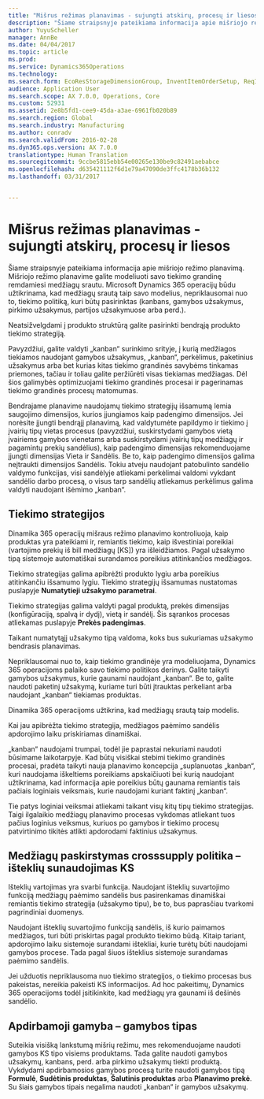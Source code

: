 ```yaml
---
title: "Mišrus režimas planavimas - sujungti atskirų, procesų ir liesos"
description: "Šiame straipsnyje pateikiama informacija apie mišriojo režimo planavimą. Mišriojo režimo planavime galite modeliuoti savo tiekimo grandinę remdamiesi medžiagų srautu. Microsoft Dynamics 365 operacijų būdu užtikrinama, kad medžiagų srautą taip savo modelius, nepriklausomai nuo to, tiekimo politiką, kuri būtų pasirinktas (kanbans, gamybos užsakymus, pirkimo užsakymus, partijos užsakymuose arba perd.)."
author: YuyuScheller
manager: AnnBe
ms.date: 04/04/2017
ms.topic: article
ms.prod: 
ms.service: Dynamics365Operations
ms.technology: 
ms.search.form: EcoResStorageDimensionGroup, InventItemOrderSetup, ReqItemTable
audience: Application User
ms.search.scope: AX 7.0.0, Operations, Core
ms.custom: 52931
ms.assetid: 2e8b5fd1-cee9-45da-a3ae-6961fb020b89
ms.search.region: Global
ms.search.industry: Manufacturing
ms.author: conradv
ms.search.validFrom: 2016-02-28
ms.dyn365.ops.version: AX 7.0.0
translationtype: Human Translation
ms.sourcegitcommit: 9ccbe5815ebb54e00265e130be9c82491aebabce
ms.openlocfilehash: d635421112f6d1e79a47090de3ffc4178b36b132
ms.lasthandoff: 03/31/2017


---
```


# <a name="mixed-mode-planning---combine-discrete-process-and-lean-sourcing"></a>Mišrus režimas planavimas - sujungti atskirų, procesų ir liesos

Šiame straipsnyje pateikiama informacija apie mišriojo režimo planavimą. Mišriojo režimo planavime galite modeliuoti savo tiekimo grandinę remdamiesi medžiagų srautu. Microsoft Dynamics 365 operacijų būdu užtikrinama, kad medžiagų srautą taip savo modelius, nepriklausomai nuo to, tiekimo politiką, kuri būtų pasirinktas (kanbans, gamybos užsakymus, pirkimo užsakymus, partijos užsakymuose arba perd.). 

Neatsižvelgdami į produkto struktūrą galite pasirinkti bendrąją produkto tiekimo strategiją.  

Pavyzdžiui, galite valdyti „kanban“ surinkimo srityje, į kurią medžiagos tiekiamos naudojant gamybos užsakymus, „kanban“, perkėlimus, paketinius užsakymus arba bet kurias kitas tiekimo grandinės savybėms tinkamas priemones, tačiau ir toliau galite peržiūrėti visas tiekiamas medžiagas. Dėl šios galimybės optimizuojami tiekimo grandinės procesai ir pagerinamas tiekimo grandinės procesų matomumas.  

Bendrajame planavime naudojamų tiekimo strategijų išsamumą lemia saugojimo dimensijos, kurios įjungiamos kaip padengimo dimensijos. Jei norėsite įjungti bendrąjį planavimą, kad valdytumėte papildymo ir tiekimo į įvairių tipų vietas procesus (pavyzdžiui, suskirstydami gamybos vietą įvairiems gamybos vienetams arba suskirstydami įvairių tipų medžiagų ir pagamintų prekių sandėlius), kaip padengimo dimensijas rekomenduojame įjungti dimensijas Vieta ir Sandėlis. Be to, kaip padengimo dimensijos galima neįtraukti dimensijos Sandėlis. Tokiu atveju naudojant patobulinto sandėlio valdymo funkcijas, visi sandėlyje atliekami perkėlimai valdomi vykdant sandėlio darbo procesą, o visus tarp sandėlių atliekamus perkėlimus galima valdyti naudojant išėmimo „kanban“.

## <a name="supply-policies"></a>Tiekimo strategijos
Dinamika 365 operacijų mišraus režimo planavimo kontroliuoja, kaip produktas yra pateikiami ir, remiantis tiekimo, kaip išvestiniai poreikiai (vartojimo prekių iš bill medžiagų \[KS\]) yra išleidžiamos. Pagal užsakymo tipą sistemoje automatiškai surandamos poreikius atitinkančios medžiagos.  

Tiekimo strategijas galima apibrėžti produkto lygiu arba poreikius atitinkančiu išsamumo lygiu. Tiekimo strategijų išsamumas nustatomas puslapyje **Numatytieji užsakymo parametrai**.  

Tiekimo strategijas galima valdyti pagal produktą, prekės dimensijas (konfigūraciją, spalvą ir dydį), vietą ir sandėlį. Šis sąrankos procesas atliekamas puslapyje **Prekės padengimas**.  

Taikant numatytąjį užsakymo tipą valdoma, koks bus sukuriamas užsakymo bendrasis planavimas.  

Nepriklausomai nuo to, kaip tiekimo grandinėje yra modeliuojama, Dynamics 365 operacijoms palaiko savo tiekimo politikos derinys. Galite taikyti gamybos užsakymus, kurie gaunami naudojant „kanban“. Be to, galite naudoti paketinį užsakymą, kuriame turi būti įtrauktas perkeliant arba naudojant „kanban“ tiekiamas produktas.  

Dinamika 365 operacijoms užtikrina, kad medžiagų srautą taip modelis.  

Kai jau apibrėžta tiekimo strategija, medžiagos paėmimo sandėlis apdorojimo laiku priskiriamas dinamiškai.  

„kanban“ naudojami trumpai, todėl jie paprastai nekuriami naudoti būsimame laikotarpyje. Kad būtų visiškai stebimi tiekimo grandinės procesai, pradėta taikyti nauja planavimo koncepcija „suplanuotas „kanban“, kuri naudojama iškeltiems poreikiams apskaičiuoti bei kurią naudojant užtikrinama, kad informacija apie poreikius būtų gaunama remiantis tais pačiais loginiais veiksmais, kurie naudojami kuriant faktinį „kanban“.  

Tie patys loginiai veiksmai atliekami taikant visų kitų tipų tiekimo strategijas. Taigi ilgalaikio medžiagų planavimo procesas vykdomas atliekant tuos pačius loginius veiksmus, kuriuos po gamybos ir tiekimo procesų patvirtinimo tikitės atlikti apdorodami faktinius užsakymus.

## <a name="materials-allocation-crosssupply-policy--resource-consumption-on-boms"></a>Medžiagų paskirstymas crosssupply politika – išteklių sunaudojimas KS
Išteklių vartojimas yra svarbi funkcija. Naudojant išteklių suvartojimo funkciją medžiagų paėmimo sandėlis bus pasirenkamas dinamiškai remiantis tiekimo strategija (užsakymo tipu), be to, bus paprasčiau tvarkomi pagrindiniai duomenys.  

Naudojant išteklių suvartojimo funkciją sandėlis, iš kurio paimamos medžiagos, turi būti priskirtas pagal produkto tiekimo būdą. Kitaip tariant, apdorojimo laiku sistemoje surandami ištekliai, kurie turėtų būti naudojami gamybos procese. Tada pagal šiuos išteklius sistemoje surandamas paėmimo sandėlis.  

Jei užduotis nepriklausoma nuo tiekimo strategijos, o tiekimo procesas bus pakeistas, nereikia pakeisti KS informacijos. Ad hoc pakeitimų, Dynamics 365 operacijoms todėl įsitikinkite, kad medžiagų yra gaunami iš dešinės sandėlio.

## <a name="process-manufacturing--the-production-type"></a>Apdirbamoji gamyba – gamybos tipas
Suteikia visišką lankstumą mišrių režimu, mes rekomenduojame naudoti gamybos KS tipo visiems produktams. Tada galite naudoti gamybos užsakymų, kanbans, perd. arba pirkimo užsakymų tiekti produktą. Vykdydami apdirbamosios gamybos procesą turite naudoti gamybos tipą **Formulė**, **Sudėtinis produktas**, **Šalutinis produktas** arba **Planavimo prekė**. Su šiais gamybos tipais negalima naudoti „kanban“ ir gamybos užsakymų.


